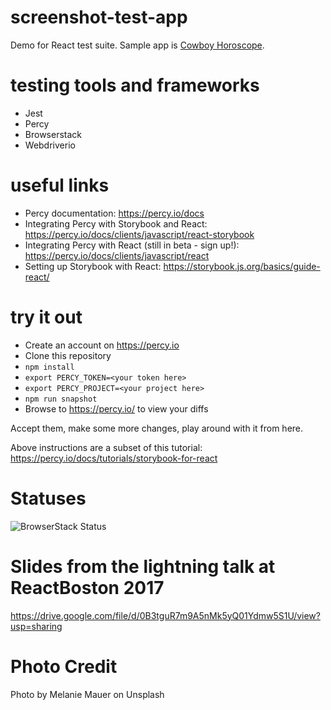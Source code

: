 # screenshot-test-app
Demo for React test suite. Sample app is [Cowboy Horoscope](http://www.cowboyhoroscope.com/).

# testing tools and frameworks
* Jest
* Percy
* Browserstack
* Webdriverio

# useful links
* Percy documentation: https://percy.io/docs
* Integrating Percy with Storybook and React: https://percy.io/docs/clients/javascript/react-storybook
* Integrating Percy with React (still in beta - sign up!): https://percy.io/docs/clients/javascript/react
* Setting up Storybook with React: https://storybook.js.org/basics/guide-react/

# try it out
* Create an account on https://percy.io
* Clone this repository
* `npm install`
* `export PERCY_TOKEN=<your token here>`
* `export PERCY_PROJECT=<your project here>`
* `npm run snapshot`
* Browse to https://percy.io/<your project here> to view your diffs

Accept them, make some more changes, play around with it from here.

Above instructions are a subset of this tutorial: https://percy.io/docs/tutorials/storybook-for-react

# Statuses
![BrowserStack Status](https://www.browserstack.com/automate/badge.svg?badge_key=MUhQUk4ya0hSZ203WkFOTTc5RnZMWGhSWW1MUk9WOTBTdlFZK29UcHc0Zz0tLTQ1YWl2VUtrdmlhbjl4elFZYXNKTHc9PQ==--fb113f60a27671eaa5e8fc568f61eea1c23847dc)

# Slides from the lightning talk at ReactBoston 2017
https://drive.google.com/file/d/0B3tguR7m9A5nMk5yQ01Ydmw5S1U/view?usp=sharing

# Photo Credit
Photo by Melanie Mauer on Unsplash
